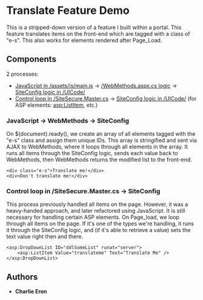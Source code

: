 # Translate Feature Demo

This is a stripped-down version of a feature I built within a portal. This feature translates items on the front-end which are tagged with a class of "e-s". This also works for elements rendered after Page_Load.

## Components

2 processes:

* [JavaScript in /assets/js/main.js](assets/js/main.js) -> [/WebMethods.aspx.cs logic](WebMethods.aspx.cs) -> [SiteConfig logic in /UICode/](UICode/)
* [Control loop in /SiteSecure.Master.cs](SiteSecure.Master.cs) -> [SiteConfig logic in /UICode/](UICode/) (for ASP elements: <asp:ListItem>, etc.)

### JavaScript -> WebMethods -> SiteConfig

On $(document).ready(), we create an array of all elements tagged with the "e-s" class and assign them unique IDs. This array is stringified and sent via AJAX to WebMethods, where it loops through all elements in the array. It runs all items through the SiteConfig logic, sends each value back to WebMethods, then WebMethods returns the modified list to the front-end.

```
<div class="e-s">Translate me!</div>
<div>Don't translate me!</div>
```

### Control loop in /SiteSecure.Master.cs -> SiteConfig

This process previously handled all items on the page. However, it was a heavy-handed approach, and later refactored using JavaScript. It is still necessary for handling certain ASP elements.
On Page_load, we loop through all items on the page. If it's one of the types we're handling, it runs it through the SiteConfig logic, and (if it's able to retrieve a value) sets the text value right then and there.

```
<asp:DropDownList ID="ddlSomeList" runat="server">
    <asp:ListItem Value="translateme" Text="Translate Me" />
</asp:DropDownList>
```

## Authors

* **Charlie Eron**
